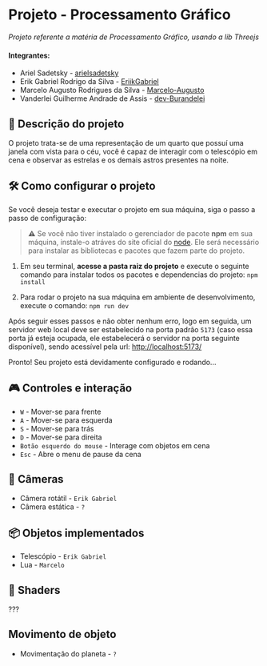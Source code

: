 # Projeto - Processamento Gráfico
_Projeto referente a matéria de Processamento Gráfico, usando a lib Threejs_

#### Integrantes:
- Ariel Sadetsky - [arielsadetsky](https://github.com/arielsadetsky)
- Erik Gabriel Rodrigo da Silva - [EriikGabriel](https://github.com/EriikGabriel)
- Marcelo Augusto Rodrigues da Silva - [Marcelo-Augusto](https://github.com/Marcelo-Augusto)
- Vanderlei Guilherme Andrade de Assis - [dev-Burandelei](https://github.com/dev-Burandelei)

## 📃  Descrição do projeto
O projeto trata-se de uma representação de um quarto que possuí uma janela com vista para o céu, você é capaz de interagir com o telescópio em cena e observar as estrelas e os demais astros presentes na noite.

## 🛠️ Como configurar o projeto
Se você deseja testar e executar o projeto em sua máquina, siga o passo a passo de configuração:

> ⚠ Se você não tiver instalado o gerenciador de pacote **npm** em sua máquina, instale-o atráves do site oficial do [node](https://nodejs.org/pt-br/download). Ele será necessário para instalar as bibliotecas e pacotes que fazem parte do projeto.

1. Em seu terminal, **acesse a pasta raiz do projeto** e execute o seguinte comando para instalar todos os pacotes e dependencias do projeto:
```npm install```

2. Para rodar o projeto na sua máquina em ambiente de desenvolvimento, execute o comando:
```npm run dev```

Após seguir esses passos e não obter nenhum erro, logo em seguida, um servidor web local deve ser estabelecido na porta padrão `5173` (caso essa porta já esteja ocupada, ele estabelecerá o servidor na porta seguinte disponível), sendo acessível pela url:
[http://localhost:5173/](http://localhost:5173/)

Pronto! Seu projeto está devidamente configurado e rodando...

## 🎮 Controles e interação
- `W` - Mover-se para frente
- `A` - Mover-se para esquerda
- `S` - Mover-se para trás
- `D` - Mover-se para direita
- `Botão esquerdo do mouse` - Interage com objetos em cena
- `Esc` - Abre o menu de pause da cena

## 🎥 Câmeras
- Câmera rotátil - `Erik Gabriel`
- Câmera estática - `?`

## 📦 Objetos implementados
- Telescópio - `Erik Gabriel`
- Lua - `Marcelo`

## 🎨 Shaders
???

## Movimento de objeto
- Movimentação do planeta - `?`


